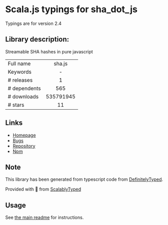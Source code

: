 
# Scala.js typings for sha_dot_js

Typings are for version 2.4

## Library description:
Streamable SHA hashes in pure javascript

|                    |                 |
| ------------------ | :-------------: |
| Full name          | sha.js |
| Keywords           | - |
| # releases         | 1 |
| # dependents       | 565 |
| # downloads        | 535791945 |
| # stars            | 11 |

## Links
- [Homepage](https://github.com/crypto-browserify/sha.js)
- [Bugs](https://github.com/crypto-browserify/sha.js/issues)
- [Repository](https://github.com/crypto-browserify/sha.js)
- [Npm](https://www.npmjs.com/package/sha.js)
    


## Note
This library has been generated from typescript code from [DefinitelyTyped](https://definitelytyped.org).

Provided with :purple_heart: from [ScalablyTyped](https://github.com/oyvindberg/ScalablyTyped)

## Usage
See [the main readme](../../readme.md) for instructions.



